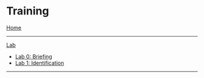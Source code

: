 # Training

[Home](index.md)
- - - -

[Lab]()

  * [Lab 0: Briefing](Lab0-Briefing.md)
  * [Lab 1: Identification](Lab1-1-Identification.md)
- - - -